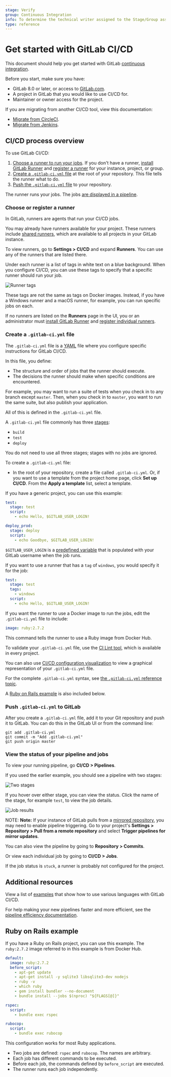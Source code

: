 ```yaml
---
stage: Verify
group: Continuous Integration
info: To determine the technical writer assigned to the Stage/Group associated with this page, see https://about.gitlab.com/handbook/engineering/ux/technical-writing/#designated-technical-writers
type: reference
---
```


# Get started with GitLab CI/CD

This document should help you get started with
GitLab [continuous integration](https://about.gitlab.com/stages-devops-lifecycle/continuous-integration/).

Before you start, make sure you have:

- GitLab 8.0 or later, or access to [GitLab.com](https://gitlab.com).
- A project in GitLab that you would like to use CI/CD for.
- Maintainer or owner access for the project.

If you are migrating from another CI/CD tool, view this documentation:

- [Migrate from CircleCI](../migration/circleci.md).
- [Migrate from Jenkins](../migration/jenkins.md).

## CI/CD process overview

To use GitLab CI/CD:

1. [Choose a runner to run your jobs](#choose-or-register-a-runner).
   If you don't have a runner, [install GitLab Runner](https://docs.gitlab.com/runner/install/)
   and [register a runner](https://docs.gitlab.com/runner/register/) for your instance, project, or group.
1. [Create a `.gitlab-ci.yml` file](#create-a-gitlab-ciyml-file)
   at the root of your repository. This file tells the runner what to do.
1. [Push the `.gitlab-ci.yml` file](#push-gitlab-ciyml-to-gitlab) to your repository.

The runner runs your jobs. The jobs [are displayed in a pipeline](#iew-the-status-of-your-pipeline-and-jobs).

### Choose or register a runner

In GitLab, runners are agents that run your CI/CD jobs.

You may already have runners available for your project. These runners
include [shared runners](../runners/README.md#shared-runners), which are
available to all projects in your GitLab instance.

To view runners, go to **Settings > CI/CD** and expand **Runners**.
You can use any of the runners that are listed there.

Under each runner is a list of tags in white text on a blue background.
When you configure CI/CD, you can use these tags to specify that a specific runner should run your job.

![Runner tags](img/runner_tags_v13_6.png)

These tags are not the same as tags on Docker images. Instead, if you have
a Windows runner and a macOS runner, for example, you can run specific jobs on each.

If no runners are listed on the **Runners** page in the UI, you or an administrator
must [install GitLab Runner](https://docs.gitlab.com/runner/install/) and
[register individual runners](https://docs.gitlab.com/runner/register/).

### Create a `.gitlab-ci.yml` file

The `.gitlab-ci.yml` file is a [YAML](https://en.wikipedia.org/wiki/YAML) file where
you configure specific instructions for GitLab CI/CD.

In this file, you define:

- The structure and order of jobs that the runner should execute.
- The decisions the runner should make when specific conditions are encountered.

For example, you may want to run a suite of tests when you check in to
any branch except `master`. Then, when you check in to `master`, you want
to run the same suite, but also publish your application.

All of this is defined in the `.gitlab-ci.yml` file.

A `.gitlab-ci.yml` file commonly has three [stages](../yaml/README.md#stages):

- `build`
- `test`
- `deploy`

You do not need to use all three stages; stages with no jobs are ignored.

To create a `.gitlab-ci.yml` file:

- In the root of your repository, create a file called `.gitlab-ci.yml`.
  Or, if you want to use a template from the project home page, click **Set up CI/CD**.
  From the **Apply a template** list, select a template.

If you have a generic project, you can use this example:

```yaml
test:
  stage: test
  script:
    - echo Hello, $GITLAB_USER_LOGIN!

deploy_prod:
  stage: deploy
  script:
    - echo Goodbye, $GITLAB_USER_LOGIN!
```

`$GITLAB_USER_LOGIN` is a [predefined variable](../variables/predefined_variables.md)
that is populated with your GitLab username when the job runs.

If you want to use a runner that has a `tag` of `windows`, you would specify it for the job:

```yaml
test:
  stage: test
  tags:
    - windows
  script:
    - echo Hello, $GITLAB_USER_LOGIN!
```

If you want the runner to use a Docker image to run the jobs, edit the `.gitlab-ci.yml` file to include:

```yaml
image: ruby:2.7.2
```

This command tells the runner to use a Ruby image from Docker Hub.

To validate your `.gitlab-ci.yml` file, use the
[CI Lint tool](../lint.md), which is available in every project.

You can also use [CI/CD configuration visualization](../yaml/visualization.md) to
view a graphical representation of your `.gitlab-ci.yml` file.

For the complete `.gitlab-ci.yml` syntax, see
[the `.gitlab-ci.yml` reference topic](../yaml/README.md).

A [Ruby on Rails example](#ruby-on-rails-example) is also included below.

### Push `.gitlab-ci.yml` to GitLab

After you create a `.gitlab-ci.yml` file, add it to your Git repository
and push it to GitLab. You can do this in the GitLab UI or from the
command line:

```shell
git add .gitlab-ci.yml
git commit -m "Add .gitlab-ci.yml"
git push origin master
```

### View the status of your pipeline and jobs

To view your running pipeline, go **CI/CD > Pipelines**.

If you used the earlier example, you should see a pipeline with two stages:

![Two stages](img/two_stages_v13_6.png)

If you hover over either stage, you can view the status. Click the name
of the stage, for example `test`, to view the job details.

![Job results](img/job_results_v13_6.png)

NOTE: **Note:**
If your instance of GitLab pulls from a [mirrored repository](../../user/project/repository/repository_mirroring.md#pulling-from-a-remote-repository),
you may need to enable pipeline triggering. Go to your project's
**Settings > Repository > Pull from a remote repository** and select **Trigger pipelines for mirror updates**.

You can also view the pipeline by going to **Repository > Commits**.

Or view each individual job by going to **CI/CD > Jobs**.

If the job status is `stuck`, a runner is probably not configured for the project.

## Additional resources

View a list of [examples](../examples/README.md) that show how to use
various languages with GitLab CI/CD.

For help making your new pipelines faster and more efficient, see the
[pipeline efficiency documentation](../pipelines/pipeline_efficiency.md).

## Ruby on Rails example

If you have a Ruby on Rails project, you can use this example. The `ruby:2.7.2` image
referred to in this example is from Docker Hub.

```yaml
default:
  image: ruby:2.7.2
  before_script:
    - apt-get update
    - apt-get install -y sqlite3 libsqlite3-dev nodejs
    - ruby -v
    - which ruby
    - gem install bundler --no-document
    - bundle install --jobs $(nproc) "${FLAGS[@]}"

rspec:
  script:
    - bundle exec rspec

rubocop:
  script:
    - bundle exec rubocop
```

This configuration works for most Ruby applications.

- Two jobs are defined: `rspec` and `rubocop`. The names are arbitrary.
- Each job has different commands to be executed.
- Before each job, the commands defined by `before_script` are executed.
- The runner runs each job independently.

